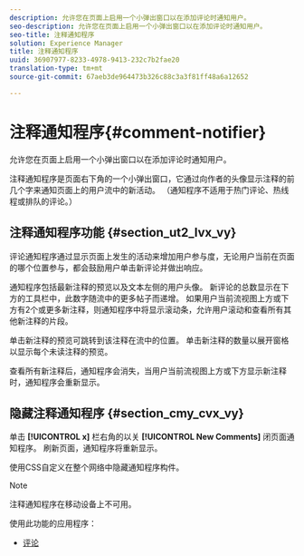 ```yaml
---
description: 允许您在页面上启用一个小弹出窗口以在添加评论时通知用户。
seo-description: 允许您在页面上启用一个小弹出窗口以在添加评论时通知用户。
seo-title: 注释通知程序
solution: Experience Manager
title: 注释通知程序
uuid: 36907977-8233-4978-9413-232c7b2fae20
translation-type: tm+mt
source-git-commit: 67aeb3de964473b326c88c3a3f81ff48a6a12652

---
```



# 注释通知程序{#comment-notifier}

允许您在页面上启用一个小弹出窗口以在添加评论时通知用户。

注释通知程序是页面右下角的一个小弹出窗口，它通过向作者的头像显示注释的前几个字来通知页面上的用户流中的新活动。 （通知程序不适用于热门评论、热线程或排队的评论。）

## 注释通知程序功能 {#section_ut2_lvx_vy}

评论通知程序通过显示页面上发生的活动来增加用户参与度，无论用户当前在页面的哪个位置参与，都会鼓励用户单击新评论并做出响应。

通知程序包括最新注释的预览以及文本左侧的用户头像。 新评论的总数显示在下方的工具栏中，此数字随流中的更多帖子而递增。 如果用户当前流视图上方或下方有2个或更多新注释，则通知程序中将显示滚动条，允许用户滚动和查看所有其他新注释的片段。

单击新注释的预览可跳转到该注释在流中的位置。 单击新注释的数量以展开窗格以显示每个未读注释的预览。

查看所有新注释后，通知程序会消失，当用户当前流视图上方或下方显示新注释时，通知程序会重新显示。

## 隐藏注释通知程序 {#section_cmy_cvx_vy}

单击 **[!UICONTROL x]** 栏右角的以关 **[!UICONTROL New Comments]** 闭页面通知程序。 刷新页面，通知程序将重新显示。

使用CSS自定义在整个网络中隐藏通知程序构件。

>[!NOTE]
>
>注释通知程序在移动设备上不可用。



使用此功能的应用程序：

* [评论](/help/using/c-about-apps/c-comments/c-comments.md)

